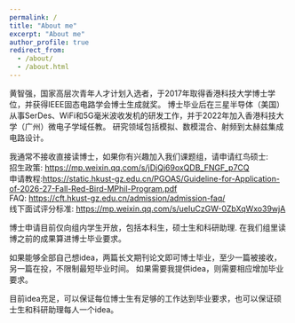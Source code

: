```yaml
---
permalink: /
title: "About me"
excerpt: "About me"
author_profile: true
redirect_from: 
  - /about/
  - /about.html
---
```

黄智强，国家高层次青年人才计划入选者，于2017年取得香港科技大学博士学位，并获得IEEE固态电路学会博士生成就奖。
博士毕业后在三星半导体（美国）从事SerDes、WiFi和5G毫米波收发机的研发工作，并于2022年加入香港科技大学（广州）微电子学域任教。
研究领域包括模拟、数模混合、射频到太赫兹集成电路设计。

我通常不接收直接读博士，如果你有兴趣加入我们课题组，请申请红鸟硕士:  
招生政策: https://mp.weixin.qq.com/s/jDjQj69oxQDB_FNGF_p7CQ  
申请教程:https://static.hkust-gz.edu.cn/PGOAS/Guideline-for-Application-of-2026-27-Fall-Red-Bird-MPhil-Program.pdf  
FAQ: https://cft.hkust-gz.edu.cn/admission/admission-faq/  
线下面试评分标准: https://mp.weixin.qq.com/s/ueIuCzGW-0ZbXqWxo39wjA  

博士申请目前仅向组内学生开放，包括本科生，硕士生和科研助理. 
在我们组里读博之前的成果算进博士毕业要求。

如果能够全部自己想idea，两篇长文期刊论文即可博士毕业，至少一篇被接收，另一篇在投，不限制最短毕业时间。
如果需要我提供idea，则需要相应增加毕业要求。

目前idea充足，可以保证每位博士生有足够的工作达到毕业要求，也可以保证硕士生和科研助理每人一个idea。



